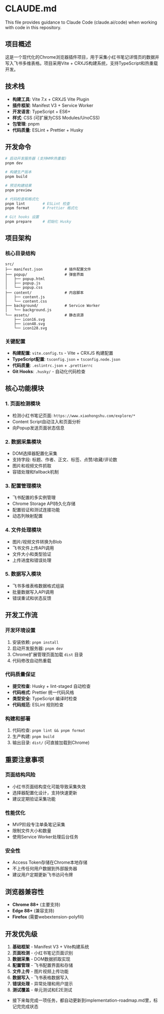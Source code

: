 # CLAUDE.md

This file provides guidance to Claude Code (claude.ai/code) when working with code in this repository.

## 项目概述

这是一个现代化的Chrome浏览器插件项目，用于采集小红书笔记详情页的数据并写入飞书多维表格。项目采用Vite + CRXJS构建系统，支持TypeScript和热重载开发。

## 技术栈

- **构建工具**: Vite 7.x + CRXJS Vite Plugin
- **插件框架**: Manifest V3 + Service Worker
- **开发语言**: TypeScript + ES6+
- **样式**: CSS (可扩展为CSS Modules/UnoCSS)
- **包管理**: pnpm
- **代码质量**: ESLint + Prettier + Husky

## 开发命令

```bash
# 启动开发服务器 (支持HMR热重载)
pnpm dev

# 构建生产版本
pnpm build

# 预览构建结果
pnpm preview

# 代码检查和格式化
pnpm lint        # ESLint 检查
pnpm format      # Prettier 格式化

# Git hooks 设置
pnpm prepare     # 初始化 Husky
```

## 项目架构

### 核心目录结构
```
src/
├── manifest.json          # 插件配置文件
├── popup/                 # 弹窗界面
│   ├── popup.html
│   ├── popup.js
│   └── popup.css
├── content/               # 内容脚本
│   ├── content.js
│   └── content.css
├── background/            # Service Worker
│   └── background.js
└── assets/                # 静态资源
    ├── icon16.svg
    ├── icon48.svg
    └── icon128.svg
```

### 关键配置
- **构建配置**: `vite.config.ts` - Vite + CRXJS 构建配置
- **TypeScript配置**: `tsconfig.json` + `tsconfig.node.json`
- **代码质量**: `.eslintrc.json` + `.prettierrc`
- **Git Hooks**: `.husky/` - 自动化代码检查

## 核心功能模块

### 1. 页面检测模块
- 检测小红书笔记页面: `https://www.xiaohongshu.com/explore/*`
- Content Script自动注入和页面分析
- 向Popup发送页面状态信息

### 2. 数据采集模块
- DOM选择器配置化采集
- 支持字段: 标题、作者、正文、标签、点赞/收藏/评论数
- 图片和视频文件抓取
- 容错处理和fallback机制

### 3. 配置管理模块
- 飞书配置的多实例管理
- Chrome Storage API持久化存储
- 配置验证和测试连接功能
- 动态列映射配置

### 4. 文件处理模块
- 图片/视频文件转换为Blob
- 飞书文件上传API调用
- 文件大小和类型验证
- 上传进度和错误处理

### 5. 数据写入模块
- 飞书多维表格数据格式组装
- 批量数据写入API调用
- 错误重试和状态反馈

## 开发工作流

### 开发环境设置
1. 安装依赖: `pnpm install`
2. 启动开发服务器: `pnpm dev`
3. Chrome扩展管理页面加载 `dist` 目录
4. 代码修改自动热重载

### 代码质量保证
- **提交检查**: Husky + lint-staged 自动检查
- **代码格式**: Prettier 统一代码风格
- **类型安全**: TypeScript 编译时检查
- **代码规范**: ESLint 规则检查

### 构建和部署
1. 代码检查: `pnpm lint && pnpm format`
2. 生产构建: `pnpm build`
3. 输出目录: `dist/` (可直接加载到Chrome)

## 重要注意事项

### 页面结构风险
- 小红书页面结构变化可能导致采集失效
- 选择器配置化设计，支持快速更新
- 建议定期验证采集功能

### 性能优化
- MVP阶段专注单条笔记采集
- 限制文件大小和数量
- 使用Service Worker处理后台任务

### 安全性
- Access Token存储在Chrome本地存储
- 不上传任何用户数据到外部服务器
- 建议用户定期更新飞书访问令牌

## 浏览器兼容性
- **Chrome 88+** (主要支持)
- **Edge 88+** (兼容支持)
- **Firefox** (需要webextension-polyfill)

## 开发优先级

1. **基础框架** - Manifest V3 + Vite构建系统
2. **页面检测** - 小红书笔记页面识别
3. **数据采集** - DOM数据抓取实现
4. **配置管理** - 飞书配置界面和存储
5. **文件上传** - 图片视频上传功能
6. **数据写入** - 飞书表格数据写入
7. **错误处理** - 异常处理和用户提示
8. **测试覆盖** - 单元测试和E2E测试
- 接下来每完成一项任务，都自动更新到implementation-roadmap.md里，标记完完成状态